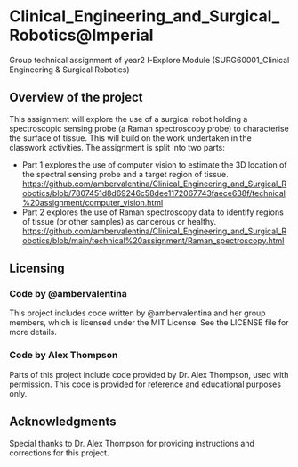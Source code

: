 # Clinical_Engineering_and_Surgical_Robotics@Imperial

Group technical assignment of year2 I-Explore Module (SURG60001_Clinical Engineering &amp; Surgical Robotics) 

## Overview of the project

This assignment will explore the use of a surgical robot holding a spectroscopic sensing probe (a Raman spectroscopy probe) to characterise the surface of tissue. This will build on the work undertaken in the classwork activities.
The assignment is split into two parts:
- Part 1 explores the use of computer vision to estimate the 3D location of the spectral sensing probe and a target region of tissue. https://github.com/ambervalentina/Clinical_Engineering_and_Surgical_Robotics/blob/7807451d8d69246c58dee1172067743faece638f/technical%20assignment/computer_vision.html
- Part 2 explores the use of Raman spectroscopy data to identify regions of tissue (or other samples) as cancerous or healthy. https://github.com/ambervalentina/Clinical_Engineering_and_Surgical_Robotics/blob/main/technical%20assignment/Raman_spectroscopy.html


## Licensing

### Code by @ambervalentina
This project includes code written by @ambervalentina and her group members, which is licensed under the MIT License. See the LICENSE file for more details.

### Code by Alex Thompson
Parts of this project include code provided by Dr. Alex Thompson, used with permission. This code is provided for reference and educational purposes only. 

## Acknowledgments
Special thanks to Dr. Alex Thompson for providing instructions and corrections for this project.
